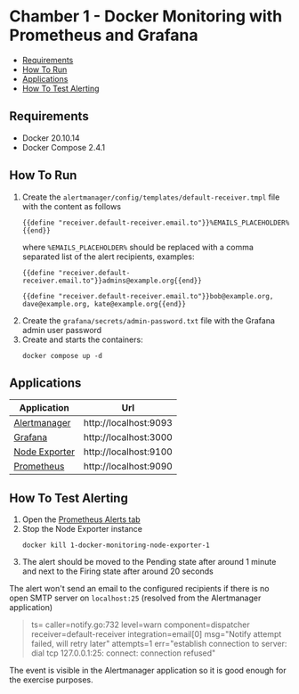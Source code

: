 # Chamber 1 - Docker Monitoring with Prometheus and Grafana

- [Requirements](#requirements)
- [How To Run](#how-to-run)
- [Applications](#applications)
- [How To Test Alerting](#how-to-test-alerting)

## Requirements

* Docker 20.10.14
* Docker Compose 2.4.1

## How To Run

1. Create the `alertmanager/config/templates/default-receiver.tmpl` file with the content as follows
   ```
   {{define "receiver.default-receiver.email.to"}}%EMAILS_PLACEHOLDER%{{end}}
   ```
   where `%EMAILS_PLACEHOLDER%` should be replaced with a comma separated list of the alert recipients, examples:
   ```
   {{define "receiver.default-receiver.email.to"}}admins@example.org{{end}}
   ```
   ```
   {{define "receiver.default-receiver.email.to"}}bob@example.org, dave@example.org, kate@example.org{{end}}
   ```
1. Create the `grafana/secrets/admin-password.txt` file with the Grafana admin user password
1. Create and starts the containers:
   ```shell
   docker compose up -d
   ```

## Applications

| Application | Url |
| --- | --- |
| [Alertmanager](https://github.com/prometheus/alertmanager) | http://localhost:9093 |
| [Grafana](https://grafana.com/grafana/) | http://localhost:3000 |
| [Node Exporter](https://github.com/prometheus/node_exporter) | http://localhost:9100 |
| [Prometheus](https://prometheus.io/) | http://localhost:9090 |

## How To Test Alerting

1. Open the [Prometheus Alerts tab](http://localhost:9090/alerts)
1. Stop the Node Exporter instance
   ```shell
   docker kill 1-docker-monitoring-node-exporter-1
   ```
1. The alert should be moved to the Pending state after around 1 minute and next to the Firing state after around 20 seconds

The alert won't send an email to the configured recipients if there is no open SMTP server on `localhost:25` (resolved from the Alertmanager application)

> ts=<timestamp> caller=notify.go:732 level=warn component=dispatcher receiver=default-receiver integration=email[0] msg="Notify attempt failed, will retry later" attempts=1 err="establish connection to server: dial tcp 127.0.0.1:25: connect: connection refused"

The event is visible in the Alertmanager application so it is good enough for the exercise purposes.
